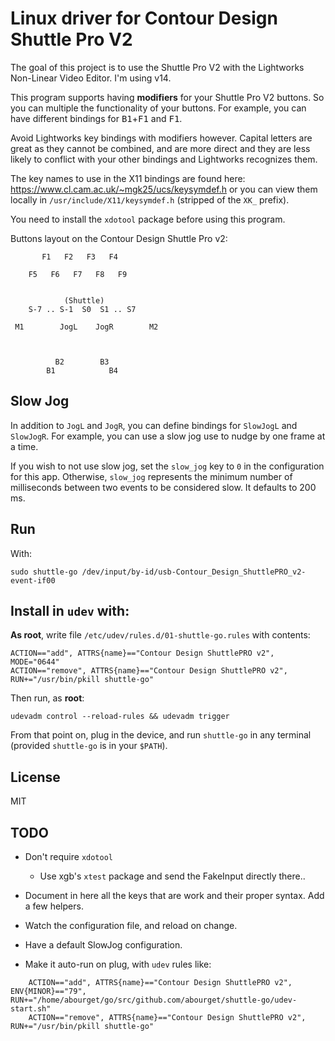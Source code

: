 Linux driver for Contour Design Shuttle Pro V2
==============================================

The goal of this project is to use the Shuttle Pro V2 with the
Lightworks Non-Linear Video Editor.  I'm using v14.

This program supports having **modifiers** for your Shuttle Pro V2
buttons.  So you can multiple the functionality of your buttons.  For
example, you can have different bindings for
<kbd>B1</kbd>+<kbd>F1</kbd> and <kbd>F1</kbd>.

Avoid Lightworks key bindings with modifiers however. Capital
letters are great as they cannot be combined, and are more direct and
they are less likely to conflict with your other bindings and
Lightworks recognizes them.

The key names to use in the X11 bindings are found here:
https://www.cl.cam.ac.uk/~mgk25/ucs/keysymdef.h or you can view them
locally in `/usr/include/X11/keysymdef.h` (stripped of the `XK_`
prefix).

You need to install the `xdotool` package before using this program.

Buttons layout on the Contour Design Shuttle Pro v2:


           F1   F2   F3   F4

        F5   F6   F7   F8   F9


                (Shuttle)
        S-7 .. S-1  S0  S1 .. S7

     M1        JogL    JogR        M2



              B2        B3
            B1            B4


## Slow Jog

In addition to `JogL` and `JogR`, you can define bindings for
`SlowJogL` and `SlowJogR`. For example, you can use a slow jog use to
nudge by one frame at a time.

If you wish to not use slow jog, set the `slow_jog` key to `0` in the
configuration for this app. Otherwise, `slow_jog` represents the
minimum number of milliseconds between two events to be considered
slow. It defaults to 200 ms.


## Run

With:

    sudo shuttle-go /dev/input/by-id/usb-Contour_Design_ShuttlePRO_v2-event-if00


## Install in `udev` with:

**As root**, write file `/etc/udev/rules.d/01-shuttle-go.rules` with contents:

    ACTION=="add", ATTRS{name}=="Contour Design ShuttlePRO v2", MODE="0644"
    ACTION=="remove", ATTRS{name}=="Contour Design ShuttlePRO v2", RUN+="/usr/bin/pkill shuttle-go"

Then run, as **root**:

    udevadm control --reload-rules && udevadm trigger

From that point on, plug in the device, and run `shuttle-go` in any terminal (provided `shuttle-go` is in your `$PATH`).


## License

MIT

## TODO

* Don't require `xdotool`
  * Use xgb's `xtest` package and send the FakeInput directly there..

* Document in here all the keys that are work and their proper syntax. Add a few helpers.

* Watch the configuration file, and reload on change.

* Have a default SlowJog configuration.

* Make it auto-run on plug, with `udev` rules like:

```
    ACTION=="add", ATTRS{name}=="Contour Design ShuttlePRO v2", ENV{MINOR}=="79", RUN+="/home/abourget/go/src/github.com/abourget/shuttle-go/udev-start.sh"
    ACTION=="remove", ATTRS{name}=="Contour Design ShuttlePRO v2", RUN+="/usr/bin/pkill shuttle-go"
```
